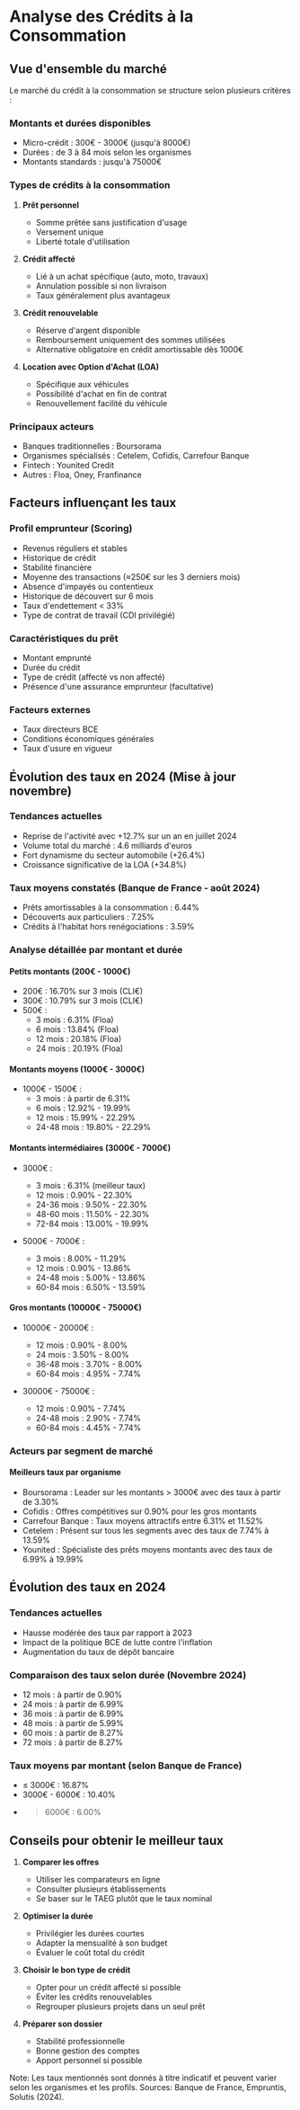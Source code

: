 # Analyse des Crédits à la Consommation

## Vue d'ensemble du marché

Le marché du crédit à la consommation se structure selon plusieurs critères :

### Montants et durées disponibles
- Micro-crédit : 300€ - 3000€ (jusqu'à 8000€)
- Durées : de 3 à 84 mois selon les organismes
- Montants standards : jusqu'à 75000€

### Types de crédits à la consommation
1. **Prêt personnel**
   - Somme prêtée sans justification d'usage
   - Versement unique
   - Liberté totale d'utilisation

2. **Crédit affecté**
   - Lié à un achat spécifique (auto, moto, travaux)
   - Annulation possible si non livraison
   - Taux généralement plus avantageux

3. **Crédit renouvelable**
   - Réserve d'argent disponible
   - Remboursement uniquement des sommes utilisées
   - Alternative obligatoire en crédit amortissable dès 1000€

4. **Location avec Option d'Achat (LOA)**
   - Spécifique aux véhicules
   - Possibilité d'achat en fin de contrat
   - Renouvellement facilité du véhicule

### Principaux acteurs
- Banques traditionnelles : Boursorama
- Organismes spécialisés : Cetelem, Cofidis, Carrefour Banque
- Fintech : Younited Credit
- Autres : Floa, Oney, Franfinance

## Facteurs influençant les taux

### Profil emprunteur (Scoring)
- Revenus réguliers et stables
- Historique de crédit
- Stabilité financière
- Moyenne des transactions (≈250€ sur les 3 derniers mois)
- Absence d'impayés ou contentieux
- Historique de découvert sur 6 mois
- Taux d'endettement < 33%
- Type de contrat de travail (CDI privilégié)

### Caractéristiques du prêt
- Montant emprunté
- Durée du crédit
- Type de crédit (affecté vs non affecté)
- Présence d'une assurance emprunteur (facultative)

### Facteurs externes
- Taux directeurs BCE
- Conditions économiques générales
- Taux d'usure en vigueur

## Évolution des taux en 2024 (Mise à jour novembre)

### Tendances actuelles
- Reprise de l'activité avec +12.7% sur un an en juillet 2024
- Volume total du marché : 4.6 milliards d'euros
- Fort dynamisme du secteur automobile (+26.4%)
- Croissance significative de la LOA (+34.8%)

### Taux moyens constatés (Banque de France - août 2024)
- Prêts amortissables à la consommation : 6.44%
- Découverts aux particuliers : 7.25%
- Crédits à l'habitat hors renégociations : 3.59%

### Analyse détaillée par montant et durée

#### Petits montants (200€ - 1000€)
- 200€ : 16.70% sur 3 mois (CLI€)
- 300€ : 10.79% sur 3 mois (CLI€)
- 500€ :
  * 3 mois : 6.31% (Floa)
  * 6 mois : 13.84% (Floa)
  * 12 mois : 20.18% (Floa)
  * 24 mois : 20.19% (Floa)

#### Montants moyens (1000€ - 3000€)
- 1000€ - 1500€ :
  * 3 mois : à partir de 6.31%
  * 6 mois : 12.92% - 19.99%
  * 12 mois : 15.99% - 22.29%
  * 24-48 mois : 19.80% - 22.29%

#### Montants intermédiaires (3000€ - 7000€)
- 3000€ :
  * 3 mois : 6.31% (meilleur taux)
  * 12 mois : 0.90% - 22.30%
  * 24-36 mois : 9.50% - 22.30%
  * 48-60 mois : 11.50% - 22.30%
  * 72-84 mois : 13.00% - 19.99%

- 5000€ - 7000€ :
  * 3 mois : 8.00% - 11.29%
  * 12 mois : 0.90% - 13.86%
  * 24-48 mois : 5.00% - 13.86%
  * 60-84 mois : 6.50% - 13.59%

#### Gros montants (10000€ - 75000€)
- 10000€ - 20000€ :
  * 12 mois : 0.90% - 8.00%
  * 24 mois : 3.50% - 8.00%
  * 36-48 mois : 3.70% - 8.00%
  * 60-84 mois : 4.95% - 7.74%

- 30000€ - 75000€ :
  * 12 mois : 0.90% - 7.74%
  * 24-48 mois : 2.90% - 7.74%
  * 60-84 mois : 4.45% - 7.74%

### Acteurs par segment de marché

#### Meilleurs taux par organisme
- Boursorama : Leader sur les montants > 3000€ avec des taux à partir de 3.30%
- Cofidis : Offres compétitives sur 0.90% pour les gros montants
- Carrefour Banque : Taux moyens attractifs entre 6.31% et 11.52%
- Cetelem : Présent sur tous les segments avec des taux de 7.74% à 13.59%
- Younited : Spécialiste des prêts moyens montants avec des taux de 6.99% à 19.99%

## Évolution des taux en 2024

### Tendances actuelles
- Hausse modérée des taux par rapport à 2023
- Impact de la politique BCE de lutte contre l'inflation
- Augmentation du taux de dépôt bancaire

### Comparaison des taux selon durée (Novembre 2024)
- 12 mois : à partir de 0.90%
- 24 mois : à partir de 6.99%
- 36 mois : à partir de 6.99%
- 48 mois : à partir de 5.99%
- 60 mois : à partir de 8.27%
- 72 mois : à partir de 8.27%

### Taux moyens par montant (selon Banque de France)
- ≤ 3000€ : 16.87%
- 3000€ - 6000€ : 10.40%
- > 6000€ : 6.00%

## Conseils pour obtenir le meilleur taux

1. **Comparer les offres**
   - Utiliser les comparateurs en ligne
   - Consulter plusieurs établissements
   - Se baser sur le TAEG plutôt que le taux nominal

2. **Optimiser la durée**
   - Privilégier les durées courtes
   - Adapter la mensualité à son budget
   - Évaluer le coût total du crédit

3. **Choisir le bon type de crédit**
   - Opter pour un crédit affecté si possible
   - Éviter les crédits renouvelables
   - Regrouper plusieurs projets dans un seul prêt

4. **Préparer son dossier**
   - Stabilité professionnelle
   - Bonne gestion des comptes
   - Apport personnel si possible

Note: Les taux mentionnés sont donnés à titre indicatif et peuvent varier selon les organismes et les profils. Sources: Banque de France, Empruntis, Solutis (2024).
